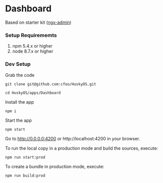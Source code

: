 # Dashboard

Based on starter kit (<a target="_blank" href="https://github.com/akveo/ngx-admin">ngx-admin</a>)

### Setup Requirememts
1. npm 5.4.x or higher
2. node 8.7.x or higher

### Dev Setup

Grab the code
``` shell
git clone git@github.com:cfoo/HuskyOS.git
```
``` shell
cd HuskyOS/apps/Dashboard
```

Install the app

``` shell
npm i
```

Start the app

``` shell
npm start
```

Go to http://0.0.0.0:4200 or http://localhost:4200 in your browser.

To run the local copy in a production mode and build the sources, execute:

``` shell
npm run start:prod
```

To create a bundle in production mode, execute:

``` shell
npm run build:prod
```
